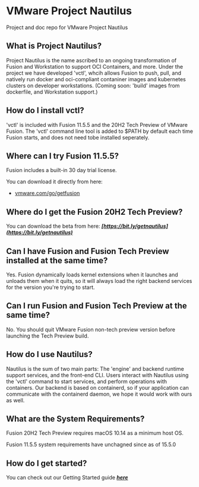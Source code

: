 # VMware Project Nautilus
Project and doc repo for VMware Project Nautilus


## What is Project Nautilus?

Project Nautilus is the name ascribed to an ongoing transformation of Fusion and Workstation to support OCI Containers, and more. Under the project we have developed 'vctl', whcih allows Fusion to push, pull, and natively run docker and oci-compliant contaniner images and kubernetes clusters on developer workstations. (Coming soon: 'build' images from dockerfile, and Workstation support.)


## How do I install vctl?

'vctl' is included with Fusion 11.5.5 and the 20H2 Tech Preview of VMware Fusion. The 'vctl' command line tool is added to $PATH by default each time Fusion starts, and does not need tobe installed seperately.


## Where can I try Fusion 11.5.5?
Fusion includes a built-in 30 day trial license.

You can download it directly from here:

- [vmware.com/go/getfusion](https://vmware.com/go/getfusion)

## Where do I get the Fusion 20H2 Tech Preview?

You can download the beta from here: ***[https://bit.ly/getnautilus](https://bit.ly/getnautilus)***


## Can I have Fusion and Fusion Tech Preview installed at the same time?

Yes. Fusion dynamically loads kernel extensions when it launches and unloads them when it quits, so it will always load the right backend services for the version you're trying to start.


## Can I run Fusion and Fusion Tech Preview at the same time?

No. You should quit VMware Fusion non-tech preview version before launching the Tech Preview build.


## How do I use Nautilus?

Nautilus is the sum of two main parts: The 'engine' and backend runtime support services, and the front-end CLI. Users interact with Nautilus using the 'vctl' command to start services, and perform operations with containers. Our backend is based on containerd, so if your application can communicate with the containerd daemon, we hope it would work with ours as well. 


## What are the System Requirements?

Fusion 20H2 Tech Preview requires macOS 10.14 as a minimum host OS.

Fusion 11.5.5 system requirements have unchagned since as of 15.5.0


## How do I get started?

You can check out our Getting Started guide ***[here](./docs/getting-started.md)***








